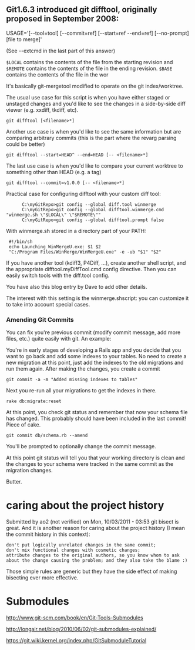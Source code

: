 ## Git1.6.3 introduced git difftool, originally proposed in September 2008:

   USAGE='[--tool=tool] [--commit=ref] [--start=ref --end=ref] [--no-prompt] [file to merge]'

(See --extcmd in the last part of this answer)

`$LOCAL` contains the contents of the file from the starting revision and `$REMOTE` contains the contents of the file in the ending revision.
`$BASE` contains the contents of the file in the wor

It's basically git-mergetool modified to operate on the git index/worktree.

The usual use case for this script is when you have either staged or unstaged changes and you'd like to see the changes in a side-by-side diff viewer (e.g. xxdiff, tkdiff, etc).

    git difftool [<filename>*]

Another use case is when you'd like to see the same information but are comparing arbitrary commits (this is the part where the revarg parsing could be better)

    git difftool --start=HEAD^ --end=HEAD [-- <filename>*]

The last use case is when you'd like to compare your current worktree to something other than HEAD (e.g. a tag)

    git difftool --commit=v1.0.0 [-- <filename>*]

Practical case for configuring difftool with your custom diff tool:

          C:\myGitRepo>git config --global diff.tool winmerge
          C:\myGitRepo>git config --global difftool.winmerge.cmd "winmerge.sh \"$LOCAL\" \"$REMOTE\""
          C:\myGitRepo>git config --global difftool.prompt false

With winmerge.sh stored in a directory part of your PATH:

     #!/bin/sh
     echo Launching WinMergeU.exe: $1 $2
     "C:/Program Files/WinMerge/WinMergeU.exe" -e -ub "$1" "$2"

If you have another tool (kdiff3, P4Diff, ...), create another shell script, and the appropriate difftool.myDiffTool.cmd config directive.
Then you can easily switch tools with the diff.tool config.

You have also this blog entry by Dave to add other details.

The interest with this setting is the winmerge.shscript: you can customize it to take into account special cases.

### Amending Git Commits

You can fix you're previous commit (modify commit message, add more files, etc.) quite easily with git. An example:

You're in early stages of developing a Rails app and you decide that you want to go back and add some indexes to your tables. No need to create a new migration at this point, just add the indexes to the old migrations and run them again. After making the changes, you create a commit

    git commit -a -m "Added missing indexes to tables"

Next you re-run all your migrations to get the indexes in there.

    rake db:migrate:reset

At this point, you check git status and remember that now your schema file has changed. This probably should have been included in the last commit! Piece of cake.

    git commit db/schema.rb --amend

You'll be prompted to optionally change the commit message.

At this point git status will tell you that your working directory is clean and the changes to your schema were tracked in the same commit as the migration changes.

Butter.


# caring about the project history

Submitted by ao2 (not verified) on Mon, 10/03/2011 - 03:53
git bisect is great. And it is another reason for caring about the project history (I mean the commit history in this context):

    don't put logically unrelated changes in the same commit;
    don't mix functional changes with cosmetic changes;
    attribute changes to the original authors, so you know whom to ask about the change causing the problem; and they also take the blame :)

Those simple rules are generic but they have the side effect of making bisecting ever more effective.

# Submodules

http://www.git-scm.com/book/en/Git-Tools-Submodules

http://longair.net/blog/2010/06/02/git-submodules-explained/

https://git.wiki.kernel.org/index.php/GitSubmoduleTutorial
